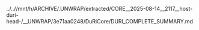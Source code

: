 ../..//mnt/h/ARCHIVE/.UNWRAP/extracted/CORE__2025-08-14__2117__host-duri-head-/__UNWRAP/3e71aa0248/DuRiCore/DURI_COMPLETE_SUMMARY.md